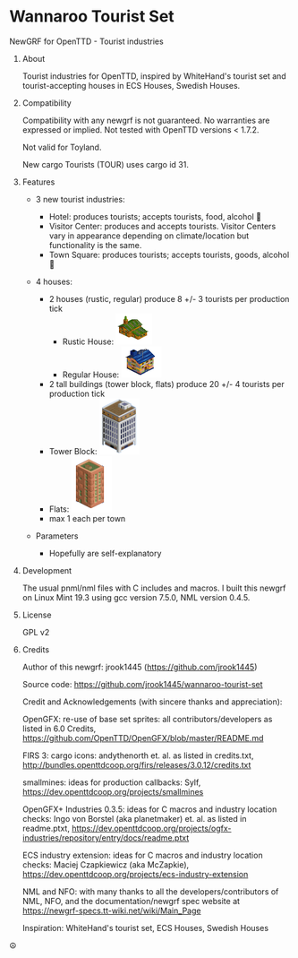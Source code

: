 # Wannaroo Tourist Set

NewGRF for OpenTTD - Tourist industries

1. About

    Tourist industries for OpenTTD, inspired by WhiteHand's tourist set and tourist-accepting houses in ECS Houses, Swedish Houses.

1. Compatibility

    Compatibility with any newgrf is not guaranteed. No warranties are expressed or implied. Not tested with OpenTTD versions < 1.7.2.

    Not valid for Toyland.

    New cargo Tourists (TOUR) uses cargo id 31.

1. Features

    * 3 new tourist industries:
        * Hotel: produces tourists; accepts tourists, food, alcohol :wine_glass:
        * Visitor Center: produces and accepts tourists. Visitor Centers vary in appearance depending on climate/location but functionality is the same.
        * Town Square: produces tourists; accepts tourists, goods, alcohol :beers:
        
    * 4 houses:
        * 2 houses (rustic, regular) produce 8 +/- 3 tourists per production tick
            * Rustic House: ![Rustic House](src/gfx/rustic_house.png)
            * Regular House: ![Regular House](src/gfx/regular_house.png)
        * 2 tall buildings (tower block, flats) produce 20 +/- 4 tourists per production tick
        * Tower Block: ![Tower Block](src/gfx/tower_block.png)
        * Flats: ![Flats](src/gfx/flats.png)
        * max 1 each per town
        
    * Parameters
        * Hopefully are self-explanatory

1. Development

    The usual pnml/nml files with C includes and macros. I built this newgrf on Linux Mint 19.3 using gcc version 7.5.0, NML version 0.4.5.

1. License

    GPL v2

1. Credits

    Author of this newgrf: jrook1445 (https://github.com/jrook1445)

    Source code: https://github.com/jrook1445/wannaroo-tourist-set

    Credit and Acknowledgements (with sincere thanks and appreciation):
    
    OpenGFX: re-use of base set sprites: all contributors/developers as listed in 6.0 Credits, https://github.com/OpenTTD/OpenGFX/blob/master/README.md
    
    FIRS 3: cargo icons: andythenorth et. al. as listed in credits.txt, http://bundles.openttdcoop.org/firs/releases/3.0.12/credits.txt
    
    smallmines: ideas for production callbacks: Sylf, https://dev.openttdcoop.org/projects/smallmines
    
    OpenGFX+ Industries 0.3.5: ideas for C macros and industry location checks: Ingo von Borstel (aka planetmaker) et. al. as listed in readme.ptxt, https://dev.openttdcoop.org/projects/ogfx-industries/repository/entry/docs/readme.ptxt

    ECS industry extension: ideas for C macros and industry location checks: Maciej Czapkiewicz (aka McZapkie), https://dev.openttdcoop.org/projects/ecs-industry-extension

    NML and NFO: with many thanks to all the developers/contributors of NML, NFO, and the documentation/newgrf spec website at https://newgrf-specs.tt-wiki.net/wiki/Main_Page
    
    Inspiration: WhiteHand's tourist set, ECS Houses, Swedish Houses

:peace_symbol:


